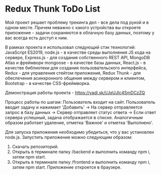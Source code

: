 # Redux Thunk ToDo List

Мой проект решает проблему трекинга дел - все дела под рукой и в одном месте. Причем неважно с какого устройства вы откроете приложение - задачи сохраняются в облачную базу данных, поэтому у вас всегда есть доступ к ним.

В рамках проекта я использовал следующий стэк технологий: JavaScript ES2019, node.js - в качестве среды выполнения JS кода на сервере, Express.js - для создания собственного REST API, MongoDB Atlas и фреймворк mongoose - в качестве базы данных, React.js - в качестве библиотеки для создания пользовательского интерфейса, Redux - для управления стейтом приложения, Redux Thunk - для обеспечения асинхронного общения между сервером и клиентом, Bootstrap - в качестве CSS-фреймворка.

Демонстрация работы проекта - https://yadi.sk/i/JqUJlc4SmDCzZQ

Процесс работы по шагам: Пользователь входит на сайт. Пользователь вводит задачу и нажимает 'Добавить' -> На сервер отправляется запрос в базу данных -> Сервер отправляет статус ответа -> Если ответ сервера успешный, задача отображается в списке. Аналогичным образом работает удаление, отметка 'Важное' и отметка 'Выполнено'.

Для запуска приложения необходимо убедиться, что у вас установлен node.js.
Запустить приложение можно следующим образом: 
1. Скачать репозиторий.
2. Открыть в терминале папку /backend и выполнить команду npm i, затем npm start.
3. Открыть в терминале папку /frontend и выполнить команду npm i, затем npm start.
Приложение откроется в браузере.

